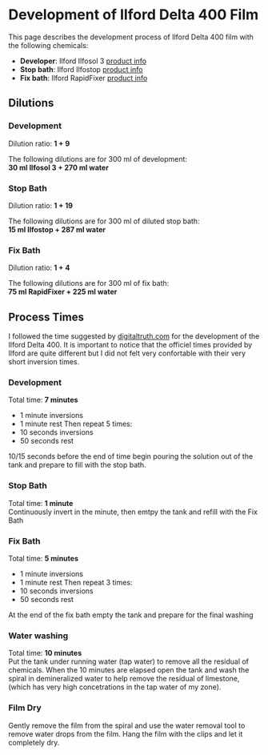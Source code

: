 # Development of Ilford Delta 400 Film

This page describes the development process of Ilford Delta 400 film with
the following chemicals:

- **Developer**: Ilford Ilfosol 3 [product info](https://www.ilfordphoto.com/1131778)
- **Stop bath**: Ilford Ilfostop [product info](https://www.ilfordphoto.com/1893870)
- **Fix bath**: Ilford RapidFixer [product info](https://www.ilfordphoto.com/rapid-fixer-product)


## Dilutions

### Development
Dilution ratio: **1 + 9**
   
The following dilutions are for 300 ml of development:  
**30 ml Ilfosol 3 + 270 ml water**

### Stop Bath
Dilution ratio: **1 + 19**

The following dilutions are for 300 ml of diluted stop bath:  
**15 ml Ilfostop + 287 ml water**

### Fix Bath
Dilution ratio: **1 + 4**

The following dilutions are for 300 ml of fix bath:  
**75 ml RapidFixer + 225 ml water**

## Process Times
I followed the time suggested by [digitaltruth.com](digitaltruth.com) for 
the development of the Ilford Delta 400. It is important to notice that the 
officiel times provided by Ilford are quite different but I did not felt very
confortable with their very short inversion times.

### Development
Total time: **7 minutes**
- 1 minute inversions
- 1 minute rest
Then repeat 5 times:
- 10 seconds inversions
- 50 seconds rest

10/15 seconds before the end of time begin pouring the solution out of the tank and 
prepare to fill with the stop bath.

### Stop Bath
Total time: **1 minute**  
Continuously invert in the minute, then emtpy the tank and refill with 
the Fix Bath

### Fix Bath
Total time: **5 minutes**
- 1 minute inversions
- 1 minute rest
Then repeat 3 times:
- 10 seconds inversions
- 50 seconds rest

At the end of the fix bath empty the tank and prepare for the final washing

### Water washing
Total time: **10 minutes**  
Put the tank under running water (tap water) to remove all the residual of 
chemicals.
When the 10 minutes are elapsed open the tank and wash the spiral in 
demineralized water to help remove the residual of limestone, (which has very
high concetrations in the tap water of my zone).

### Film Dry
Gently remove the film from the spiral and use the water removal tool to 
remove water drops from the film.
Hang the film with the clips and let it completely dry.
